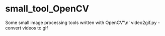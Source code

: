 # small_tool_OpenCV
Some small image processing tools written with OpenCV'\n'
video2gif.py - convert videos to gif
